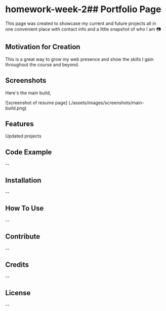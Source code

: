 # homework-week-2## Portfolio Page ##

This page was created to showcase my current and future projects all in one convenient place with contact info and a little snapshot of who I am 📷

## Motivation for Creation ##

This is a great way to grow my web presence and show the skills I gain throughout the course and beyond.

## Screenshots ##

Here's the main build,

![screenshot of resume page] (./assets/images/screenshots/main-build.png)

## Features ##

Updated projects

## Code Example ##

--

## Installation ##

--

## How To Use ##

--

## Contribute ##

--

## Credits ##

--

## License ##

--